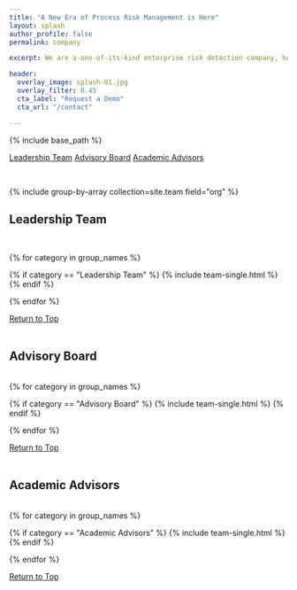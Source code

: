 ```yaml
---
title: "A New Era of Process Risk Management is Here"
layout: splash
author_profile: false
permalink: company

excerpt: We are a one-of-its-kind enterprise risk detection company, helping our customers improve their safety performance, increase bottom lines, and foster sustainability by addressing process risks in plant operations.  Powered by our expertise in risk management and large-scale machine learning, our unique approach has not only earned several patents but also a reputation as a disruptive technology that provides 'peripheral vision' to detect and address hidden risks.

header: 
  overlay_image: splash-01.jpg
  overlay_filter: 0.45
  cta_label: "Request a Demo"
  cta_url: "/contact"

---
```


{% include base_path %}

<a class="btn btn--inverse" href="#leadership-team">Leadership Team</a>
<a class="btn btn--inverse" href="#advisory-board">Advisory Board</a>
<a class="btn btn--inverse" href="#academic-advisors">Academic Advisors</a>

<br>




{% include group-by-array collection=site.team field="org" %}

<h2 id="leadership-team" class="archive__subtitle">Leadership Team</h2>
<br>

<div class="team__grid">

{% for category in group_names %}

  {% if category == "Leadership Team" %}
    {% include team-single.html %}
  {% endif %}

{% endfor %}
</div>

<a href="#main" class="btn btn--inverse align-right">Return to Top</a>
<br><br>

<h2 id="advisory-board" class="archive__subtitle">Advisory Board</h2>
<br>

<div class="team__grid">
{% for category in group_names %}

  {% if category == "Advisory Board" %}
    {% include team-single.html %}
  {% endif %}
  
{% endfor %}
</div>

<a href="#main" class="btn btn--inverse align-right">Return to Top</a>
<br><br>

<h2 id="academic-advisors" class="archive__subtitle">Academic Advisors</h2>
<br>
<div class="team__grid">
{% for category in group_names %}

  {% if category == "Academic Advisors" %}
    {% include team-single.html %}
  {% endif %}
    
{% endfor %}
</div>

<a href="#main" class="btn btn--inverse align-right">Return to Top</a>
<br><br>

